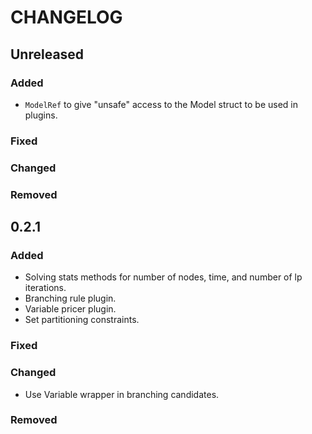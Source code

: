 # CHANGELOG

## Unreleased
### Added
- `ModelRef` to give "unsafe" access to the Model struct to be used in plugins. 
### Fixed
### Changed
### Removed


## 0.2.1
### Added
- Solving stats methods for number of nodes, time, and number of lp iterations. 
- Branching rule plugin. 
- Variable pricer plugin. 
- Set partitioning constraints.
### Fixed
### Changed
- Use Variable wrapper in branching candidates. 
### Removed
